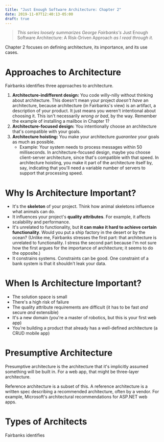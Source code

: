 ```yaml
---
title: "Just Enough Software Architecture: Chapter 2"
date: 2019-11-07T12:40:13-05:00
draft: true
---
```


> *This series loosely summarizes George Fairbanks's* Just Enough Software Architecture: A Risk-Driven Approach *as I read through it.*

Chapter 2 focuses on defining architecture, its importance, and its use cases.

# Approaches to Architecture

Fairbanks identifies three approaches to architecture.

1. **Architecture-indifferent design:** You code willy-nilly without thinking
   about architecture. This doesn't mean your project *doesn't have* an
   architecture, because architecture (in Fairbanks's view) is an artifact, a
   description of your product. It just means you weren't intentional about
   choosing it. This isn't necessarily *wrong or bad*, by the way. Remember the
   example of installing a mailbox in Chapter 1?
1. **Architecture-focused design:** You intentionally choose an architecture
  that's compatible with your goals.
1. **Architecture hoisting:** You make your architecture *guarantee* your goals
  as much as possible.
    * Example: Your system needs to process messages within 50 milliseconds. In
      architecture-focused design, maybe you choose client-server architecture,
      since that's compatible with that speed. In architecture hoisting, you
      make it part of the architecture itself by, say, indicating that you'll
      need a variable number of servers to support that processing speed.

# Why Is Architecture Important?

* It's the **skeleton** of your project. Think how animal skeletons influence what
  animals can do.
* It influences your project's **quality attributes**. For example, it affects
  scalability and performance.
* It's unrelated to functionality, but **it can make it hard to achieve certain
  functionality**. Would you put a ship factory in the desert or by the ocean?
  (Unlike me, Fairbanks stresses the first part: that architecture is unrelated
  to functionality. I stress the second part because I'm not sure how the first
  argues for the importance of architecture; it seems to do the opposite.)
* It constrains systems. Constraints can be good. One constraint of a bank
  system is that it shouldn't leak your data.

# When Is Architecture Important?

* The solution space is small
* There's a high risk of failure
* The quality attribute requirements are difficult (it has to be fast *and* secure *and* extensible)
* It's a new domain (you're a master of robotics, but this is your first web app)
* You're building a product that already has a well-defined architecture (a CRUD mobile app)

# Presumptive Architecture

Presumptive architecture is the architecture that it's implicitly assumed
something will be built in. For a web app, that might be three-layer
architecture.

Reference architecture is a subset of this. A reference architecture is a
written spec describing a recommended architecture, often by a vendor. For
example, Microsoft's architectural recommendations for ASP.NET web apps.

# Types of Architects

Fairbanks identifies 
